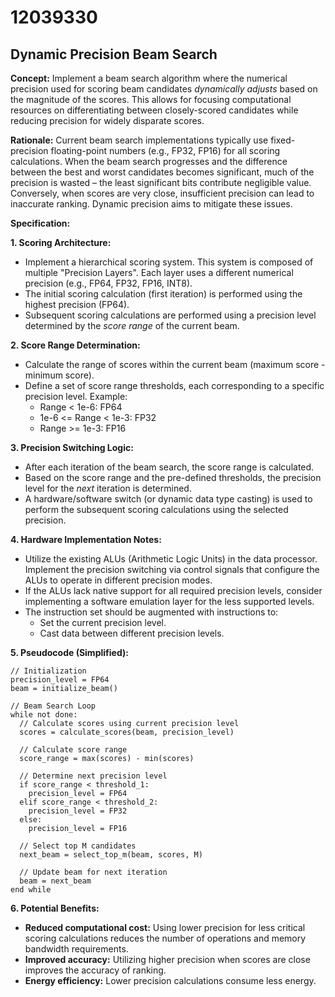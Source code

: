 # 12039330

## Dynamic Precision Beam Search

**Concept:** Implement a beam search algorithm where the numerical precision used for scoring beam candidates *dynamically adjusts* based on the magnitude of the scores. This allows for focusing computational resources on differentiating between closely-scored candidates while reducing precision for widely disparate scores.

**Rationale:** Current beam search implementations typically use fixed-precision floating-point numbers (e.g., FP32, FP16) for all scoring calculations. When the beam search progresses and the difference between the best and worst candidates becomes significant, much of the precision is wasted – the least significant bits contribute negligible value. Conversely, when scores are very close, insufficient precision can lead to inaccurate ranking. Dynamic precision aims to mitigate these issues.

**Specification:**

**1. Scoring Architecture:**

*   Implement a hierarchical scoring system. This system is composed of multiple "Precision Layers". Each layer uses a different numerical precision (e.g., FP64, FP32, FP16, INT8).
*   The initial scoring calculation (first iteration) is performed using the highest precision (FP64).
*   Subsequent scoring calculations are performed using a precision level determined by the *score range* of the current beam.

**2. Score Range Determination:**

*   Calculate the range of scores within the current beam (maximum score - minimum score).
*   Define a set of score range thresholds, each corresponding to a specific precision level.  Example:
    *   Range < 1e-6: FP64
    *   1e-6 <= Range < 1e-3: FP32
    *   Range >= 1e-3: FP16

**3. Precision Switching Logic:**

*   After each iteration of the beam search, the score range is calculated.
*   Based on the score range and the pre-defined thresholds, the precision level for the *next* iteration is determined.
*   A hardware/software switch (or dynamic data type casting) is used to perform the subsequent scoring calculations using the selected precision.

**4. Hardware Implementation Notes:**

*   Utilize the existing ALUs (Arithmetic Logic Units) in the data processor. Implement the precision switching via control signals that configure the ALUs to operate in different precision modes.
*   If the ALUs lack native support for all required precision levels, consider implementing a software emulation layer for the less supported levels.
*   The instruction set should be augmented with instructions to:
    *   Set the current precision level.
    *   Cast data between different precision levels.

**5. Pseudocode (Simplified):**

```pseudocode
// Initialization
precision_level = FP64
beam = initialize_beam()

// Beam Search Loop
while not done:
  // Calculate scores using current precision level
  scores = calculate_scores(beam, precision_level)

  // Calculate score range
  score_range = max(scores) - min(scores)

  // Determine next precision level
  if score_range < threshold_1:
    precision_level = FP64
  elif score_range < threshold_2:
    precision_level = FP32
  else:
    precision_level = FP16

  // Select top M candidates
  next_beam = select_top_m(beam, scores, M)

  // Update beam for next iteration
  beam = next_beam
end while
```

**6. Potential Benefits:**

*   **Reduced computational cost:** Using lower precision for less critical scoring calculations reduces the number of operations and memory bandwidth requirements.
*   **Improved accuracy:** Utilizing higher precision when scores are close improves the accuracy of ranking.
*   **Energy efficiency:**  Lower precision calculations consume less energy.